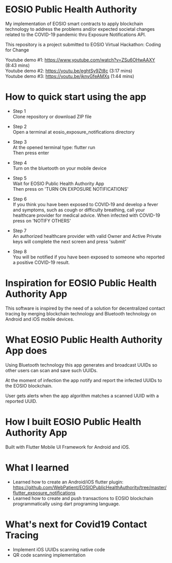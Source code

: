# EOSIO Public Health Authority

My implementation of EOSIO smart contracts to apply blockchain technology to address the problems and/or expected societal changes related to the COVID-19 pandemic thru Exposure Notifications API.

This repository is a project submitted to EOSIO Virtual Hackathon: Coding for Change

Youtube demo #1: https://www.youtube.com/watch?v=ZSu6OHwAAXY (8:43 mins)
<br>Youtube demo #2: https://youtu.be/eghtSy9Zt8c (3:17 mins)
<br>Youtube demo #3: https://youtu.be/jknyGfeAMXs (1:44 mins)


# How to quick start using the app

- Step 1<br>
Clone repository or download ZIP file

- Step 2<br>
Open a terminal at eosio_exposure_notifications directory

- Step 3<br>
At the opened terminal type: flutter run<br>
Then press enter

- Step 4<br>
Turn on the bluetooth on your mobile device

- Step 5<br>
Wait for EOSIO Public Health Authority App<br>
Then press on 'TURN ON EXPOSURE NOTIFICATIONS'

- Step 6<br>
If you think you have been exposed to COVID‑19 and develop a fever and symptoms, such as cough or difficulty breathing, call your healthcare provider for medical advice.
When infected with COVID-19 press on 'NOTIFY OTHERS'

- Step 7<br>
An authorized healthcare provider with valid Owner and Active Private keys will complete the next screen and press 'submit'<br>

- Step 8<br>
You will be notified if you have been exposed to someone who reported a positive COVID-19 result.<br>


# Inspiration for EOSIO Public Health Authority App

This software is inspired by the need of a solution for decentralized contact tracing by merging blockchain technology and Bluetooth technology on Android and iOS mobile devices.

# What EOSIO Public Health Authority App does

Using Bluetooth technology this app generates and broadcast UUIDs so other users can scan and save such UUIDs. 

At the moment of infection the app notify and report the infected UUIDs to the EOSIO blockchain. 

User gets alerts when the app algorithm matches a scanned UUID with a reported UUID.

# How I built EOSIO Public Health Authority App

Built with Flutter Mobile UI Framework for Android and iOS.

# What I learned

 - Learned how to create an Android/iOS flutter plugin: https://github.com/WebPatient/EOSIOPublicHealthAuthority/tree/master/flutter_exposure_notifications
 - Learned how to create and push transactions to EOSIO blockchain programmatically using dart programing language.

# What's next for Covid19 Contact Tracing

 - Implement iOS UUIDs scanning native code
 - QR code scanning implementation 


 
